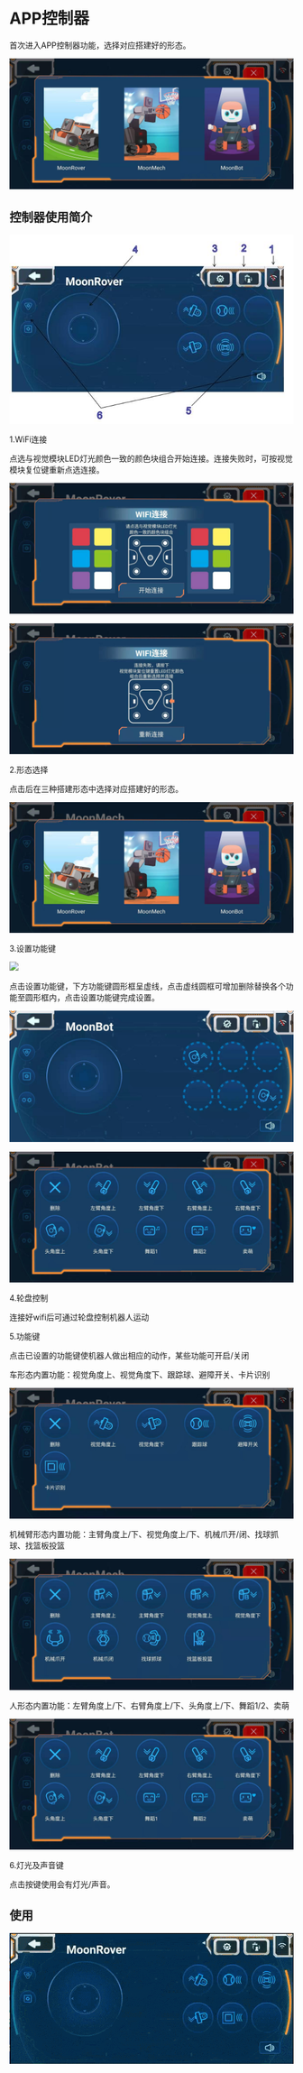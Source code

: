 # APP控制器

首次进入APP控制器功能，选择对应搭建好的形态。

![](./images/MoonBot_App_C0.jpg)

## 控制器使用简介

![](./images/MoonBot_App_C.jpg)

1.WiFi连接

点选与视觉模块LED灯光颜色一致的颜色块组合开始连接。连接失败时，可按视觉模块复位键重新点选连接。

![](./images/MoonBot_App_C1.jpg)

![](./images/MoonBot_App_C2.jpg)

2.形态选择

点击后在三种搭建形态中选择对应搭建好的形态。

![](./images/MoonBot_App_C3.jpg)

3.设置功能键

![](./images/GIF_APP_Control0.gif)

点击设置功能键，下方功能键圆形框呈虚线，点击虚线圆框可增加删除替换各个功能至圆形框内，点击设置功能键完成设置。

![](./images/MoonBot_App_C4.jpg)

![](./images/MoonBot_App_C5.jpg)
 
4.轮盘控制

连接好wifi后可通过轮盘控制机器人运动

5.功能键

点击已设置的功能键使机器人做出相应的动作，某些功能可开启/关闭

车形态内置功能：视觉角度上、视觉角度下、跟踪球、避障开关、卡片识别

![](./images/MoonBot_App_C6.jpg)

机械臂形态内置功能：主臂角度上/下、视觉角度上/下、机械爪开/闭、找球抓球、找篮板投篮

![](./images/MoonBot_App_C7.jpg)

人形态内置功能：左臂角度上/下、右臂角度上/下、头角度上/下、舞蹈1/2、卖萌

![](./images/MoonBot_App_C8.jpg)

6.灯光及声音键

点击按键使用会有灯光/声音。

## 使用

![](./images/GIF_APP_Control1.gif)
